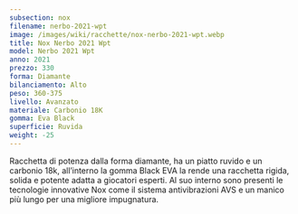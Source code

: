 ```yaml
---
subsection: nox
filename: nerbo-2021-wpt
image: /images/wiki/racchette/nox-nerbo-2021-wpt.webp
title: Nox Nerbo 2021 Wpt
model: Nerbo 2021 Wpt
anno: 2021
prezzo: 330
forma: Diamante
bilanciamento: Alto
peso: 360-375
livello: Avanzato
materiale: Carbonio 18K
gomma: Eva Black
superficie: Ruvida
weight: -25
---
```

Racchetta di potenza dalla forma diamante, ha un piatto ruvido e un carbonio 18k, all’interno la gomma Black EVA la rende una racchetta rigida, solida e potente adatta a giocatori esperti. Al suo interno sono presenti le tecnologie innovative Nox come il sistema antivibrazioni AVS e un manico più lungo per una migliore impugnatura.